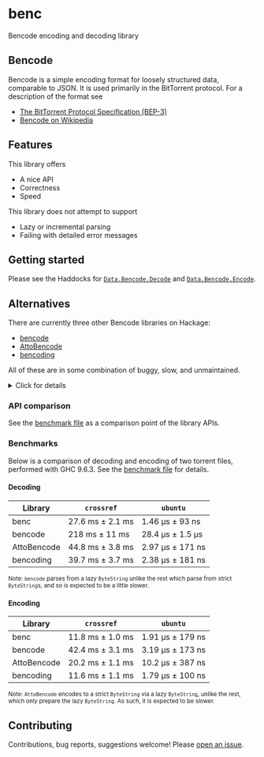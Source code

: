 # benc

Bencode encoding and decoding library

## Bencode

Bencode is a simple encoding format for loosely structured data, comparable to
JSON. It is used primarily in the BitTorrent protocol. For a description of the
format see

* [The BitTorrent Protocol Specification (BEP-3)](https://www.bittorrent.org/beps/bep_0003.html)
* [Bencode on Wikipedia](https://en.wikipedia.org/wiki/Bencode)

## Features

This library offers

* A nice API
* Correctness
* Speed

This library does not attempt to support

* Lazy or incremental parsing
* Failing with detailed error messages

## Getting started

Please see the Haddocks for [`Data.Bencode.Decode`](https://hackage.haskell.org/package/benc/docs/Data-Bencode-Decode.html)
and [`Data.Bencode.Encode`](https://hackage.haskell.org/package/benc/docs/Data-Bencode-Encode.html).

## Alternatives

There are currently three other Bencode libraries on Hackage:

* [bencode](https://hackage.haskell.org/package/bencode)
* [AttoBencode](https://hackage.haskell.org/package/AttoBencode)
* [bencoding](https://hackage.haskell.org/package/bencoding)

All of these are in some combination of buggy, slow, and unmaintained.

<details>
<summary>Click for details</summary>

* `bencode`:
  * Bugs (e.g. crashes on input `"i-e"`)
  * Very slow parsing
  * No high-level encoding API
  * [Minor] Lax parsing (e.g. admits the invalid `"i-0e"`)
* `AttoBencode`
  * Slow parsing
  * [Minor] Lax parsing (e.g. admits the invalid `"i-0e"`)
* `bencoding`
  * Bugs (e.g. crashes on parsing non-UTF-8 into Text)
  * Questionable design of dict encoding/decoding API, where human error can
    lead to mis-parsing Bencode or writing invalid Bencode.
  * [Minor] Lax parsing (e.g. admits the invalid `"i-0e"`)

</details>

### API comparison

See the [benchmark file](https://github.com/meooow25/benc/blob/master/compare/Bench.hs)
as a comparison point of the library APIs.

### Benchmarks

Below is a comparison of decoding and encoding of two torrent files, performed
with GHC 9.6.3. See the [benchmark file](https://github.com/meooow25/benc/blob/master/compare/Bench.hs)
for details.

#### Decoding

| Library     | `crossref`       | `ubuntu`         |
| ----------- | ---------------- | ---------------- |
| benc        | 27.6 ms ± 2.1 ms | 1.46 μs ± 93 ns  |
| bencode     | 218 ms ± 11 ms   | 28.4 μs ± 1.5 μs |
| AttoBencode | 44.8 ms ± 3.8 ms | 2.97 μs ± 171 ns |
| bencoding   | 39.7 ms ± 3.7 ms | 2.38 μs ± 181 ns |

<sup>Note: `bencode` parses from a lazy `ByteString` unlike the rest which parse
from strict `ByteString`s, and so is expected to be a little slower.</sup>

#### Encoding

| Library     | `crossref`       | `ubuntu`         |
| ----------- | ---------------- | ---------------- |
| benc        | 11.8 ms ± 1.0 ms | 1.91 μs ± 179 ns |
| bencode     | 42.4 ms ± 3.1 ms | 3.19 μs ± 173 ns |
| AttoBencode | 20.2 ms ± 1.1 ms | 10.2 μs ± 387 ns |
| bencoding   | 11.6 ms ± 1.1 ms | 1.79 μs ± 100 ns |

<sup>Note: `AttoBencode` encodes to a strict `ByteString` via a lazy
`ByteString`, unlike the rest, which only prepare the lazy `ByteString`. As
such, it is expected to be slower.</sup>

## Contributing

Contributions, bug reports, suggestions welcome! Please
[open an issue](https://github.com/meooow25/benc/issues).
